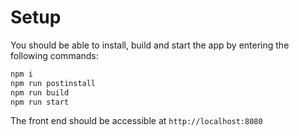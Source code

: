 # Setup

You should be able to install, build and start the app by entering the following commands:

```Bash
npm i
npm run postinstall
npm run build
npm run start
```

The front end should be accessible at `http://localhost:8080`
